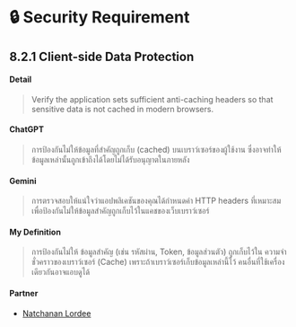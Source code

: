 # **🔒 Security Requirement**  

## 8.2.1 Client-side Data Protection

#### Detail
> Verify the application sets sufficient anti-caching headers so that sensitive data is not cached in modern browsers.

#### ChatGPT
> การป้องกันไม่ให้ข้อมูลที่สำคัญถูกเก็บ (cached) บนเบราว์เซอร์ของผู้ใช้งาน ซึ่งอาจทำให้ข้อมูลเหล่านั้นถูกเข้าถึงได้โดยไม่ได้รับอนุญาตในภายหลัง

#### Gemini
> การตรวจสอบให้แน่ใจว่าแอปพลิเคชันของคุณได้กำหนดค่า HTTP headers ที่เหมาะสม เพื่อป้องกันไม่ให้ข้อมูลสำคัญถูกเก็บไว้ในแคชของเว็บเบราว์เซอร์

#### My Definition
> การป้องกันไม่ให้ ข้อมูลสำคัญ (เช่น รหัสผ่าน, Token, ข้อมูลส่วนตัว) ถูกเก็บไว้ใน ความจำชั่วคราวของเบราว์เซอร์ (Cache) เพราะถ้าเบราว์เซอร์เก็บข้อมูลเหล่านี้ไว้ คนอื่นที่ใช้เครื่องเดียวกันอาจแอบดูได้

#### Partner
- [Natchanan Lordee](https://ncnld2547.github.io/security-requirement)
